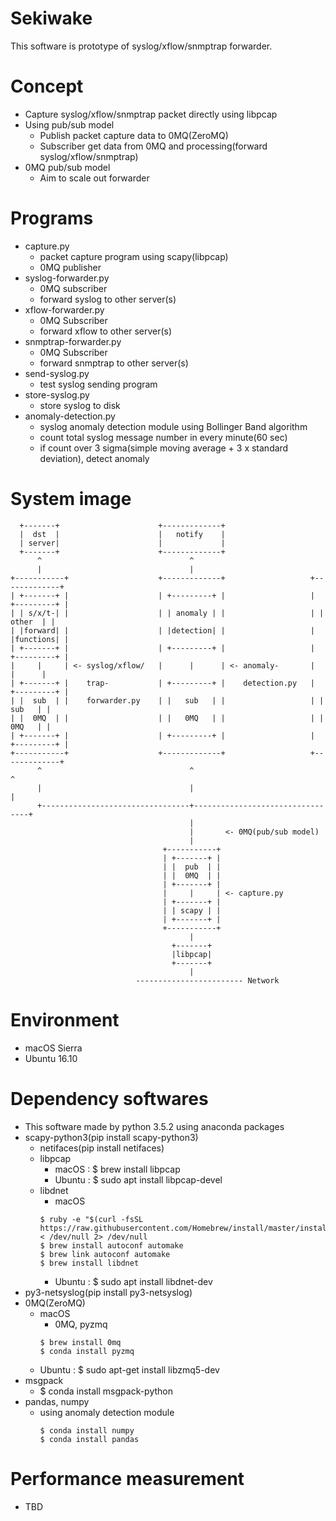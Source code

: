 # Sekiwake
This software is prototype of syslog/xflow/snmptrap forwarder.

# Concept
- Capture syslog/xflow/snmptrap packet directly using libpcap
- Using pub/sub model
  - Publish packet capture data to 0MQ(ZeroMQ)
  - Subscriber get data from 0MQ and processing(forward syslog/xflow/snmptrap)
- 0MQ pub/sub model
  - Aim to scale out forwarder

# Programs
- capture.py
  - packet capture program using scapy(libpcap)
  - 0MQ publisher
- syslog-forwarder.py
  - 0MQ subscriber
  - forward syslog to other server(s)
- xflow-forwarder.py
  - 0MQ Subscriber
  - forward xflow to other server(s)
- snmptrap-forwarder.py
  - 0MQ Subscriber
  - forward snmptrap to other server(s)
- send-syslog.py
  - test syslog sending program
- store-syslog.py
  - store syslog to disk
- anomaly-detection.py
  - syslog anomaly detection module using Bollinger Band algorithm
  - count total syslog message number in every minute(60 sec)
  - if count over 3 sigma(simple moving average + 3 x standard deviation), detect anomaly


# System image
```
  +-------+                      +-------------+
  |  dst  |                      |   notify    |
  | server|                      |             |
  +-------+                      +-------------+
      ^                                 ^
      |                                 |
+-----------+                    +-------------+                   +-------------+
| +-------+ |                    | +---------+ |                   | +---------+ |
| | s/x/t-| |                    | | anomaly | |                   | |  other  | |
| |forward| |                    | |detection| |                   | |functions| |
| +-------+ |                    | +---------+ |                   | +---------+ |
|     |     | <- syslog/xflow/   |      |      | <- anomaly-       |      |      |
| +-------+ |    trap-           | +---------+ |    detection.py   | +---------+ |
| |  sub  | |    forwarder.py    | |   sub   | |                   | |   sub   | |
| |  0MQ  | |                    | |   0MQ   | |                   | |   0MQ   | |
| +-------+ |                    | +---------+ |                   | +---------+ |
+-----------+                    +-------------+                   +-------------+
      ^                                 ^                                 ^
      |                                 |                                 |
      +---------------------------------+---------------------------------+
                                        |
                                        |       <- 0MQ(pub/sub model)
                                        |
                                  +-----------+
                                  | +-------+ |
                                  | |  pub  | |
                                  | |  0MQ  | |
                                  | +-------+ |
                                  |     |     | <- capture.py
                                  | +-------+ |
                                  | | scapy | |
                                  | +-------+ |
                                  +-----------+
                                        |
                                    +-------+
                                    |libpcap|
                                    +-------+
                                        |
                            ------------------------ Network

```

# Environment
- macOS Sierra
- Ubuntu 16.10

# Dependency softwares
- This software made by python 3.5.2 using anaconda packages
- scapy-python3(pip install scapy-python3)
  - netifaces(pip install netifaces)
  - libpcap
    - macOS  : $ brew install libpcap
    - Ubuntu : $ sudo apt install libpcap-devel
  - libdnet
    - macOS
    ```
    $ ruby -e "$(curl -fsSL https://raw.githubusercontent.com/Homebrew/install/master/install)" < /dev/null 2> /dev/null
    $ brew install autoconf automake
    $ brew link autoconf automake
    $ brew install libdnet
    ```
    - Ubuntu : $ sudo apt install libdnet-dev
- py3-netsyslog(pip install py3-netsyslog)
- 0MQ(ZeroMQ)
  - macOS
    - 0MQ, pyzmq
    ```
    $ brew install 0mq
    $ conda install pyzmq
    ```
  - Ubuntu : $ sudo apt-get install libzmq5-dev
- msgpack
  - $ conda install msgpack-python
- pandas, numpy
  - using anomaly detection module
    ```
    $ conda install numpy
    $ conda install pandas
    ```


# Performance measurement
- TBD
